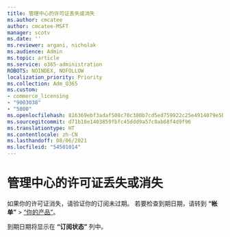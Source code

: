 ```yaml
---
title: 管理中心的许可证丢失或消失
ms.author: cmcatee
author: cmcatee-MSFT
manager: scotv
ms.date: ''
ms.reviewer: argani, nicholak
ms.audience: Admin
ms.topic: article
ms.service: o365-administration
ROBOTS: NOINDEX, NOFOLLOW
localization_priority: Priority
ms.collection: Adm_O365
ms.custom:
- commerce_licensing
- "9003038"
- "5800"
ms.openlocfilehash: 816369ebf3adaf508c70c380b7cd5ed759922c25e4914079e5b4d13d72d0fcf4
ms.sourcegitcommit: d71b18e1403859fbfc45ddd9a57c8ab68f4d9f96
ms.translationtype: HT
ms.contentlocale: zh-CN
ms.lasthandoff: 08/06/2021
ms.locfileid: "54501014"
---
```

# <a name="license-missing-or-disappears-from-the-admin-center"></a>管理中心的许可证丢失或消失

如果你的许可证消失，请验证你的订阅未过期。 若要检查到期日期，请转到 **“帐单”** > [“你的产品”](https://go.microsoft.com/fwlink/p/?linkid=842054)。

到期日期将显示在 **“订阅状态”** 列中。